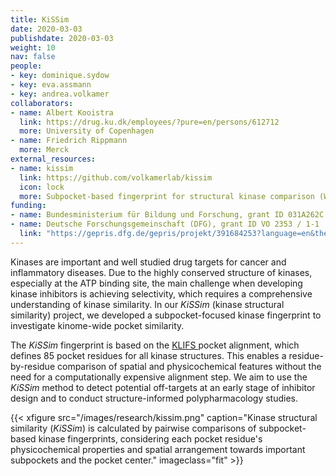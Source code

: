 ```yaml
---
title: KiSSim
date: 2020-03-03
publishdate: 2020-03-03
weight: 10
nav: false
people:
- key: dominique.sydow
- key: eva.assmann
- key: andrea.volkamer
collaborators:
- name: Albert Kooistra
  link: https://drug.ku.dk/employees/?pure=en/persons/612712
  more: University of Copenhagen
- name: Friedrich Rippmann
  more: Merck
external_resources:
- name: kissim
  link: https://github.com/volkamerlab/kissim
  icon: lock
  more: Subpocket-based fingerprint for structural kinase comparison (WIP)
funding:
- name: Bundesministerium für Bildung und Forschung, grant ID 031A262C
- name: Deutsche Forschungsgemeinschaft (DFG), grant ID VO 2353 / 1-1
  link: "https://gepris.dfg.de/gepris/projekt/391684253?language=en&the="
---
```


Kinases are important and well studied drug targets for cancer and inflammatory diseases.
Due to the highly conserved structure of kinases, especially at the ATP binding site,
the main challenge when developing kinase inhibitors is achieving selectivity,
which requires a comprehensive understanding of kinase similarity.
In our *KiSSim* (kinase structural similarity) project, we developed a subpocket-focused kinase fingerprint to investigate kinome-wide pocket similarity.

<!--more-->

The *KiSSim* fingerprint is based on the <a href="https://klifs.vu-compmedchem.nl/" target="_blank" class="external">KLIFS </a> pocket alignment, which defines 85 pocket residues for all kinase structures.
This enables a residue-by-residue comparison of spatial and physicochemical features
without the need for a computationally expensive alignment step.
We aim to use the *KiSSim* method to detect potential off-targets at an early stage of inhibitor design and to conduct structure-informed polypharmacology studies.

{{< xfigure src="/images/research/kissim.png" caption="Kinase structural similarity (*KiSSim*) is calculated by pairwise comparisons of subpocket-based kinase fingerprints, considering each pocket residue's physicochemical properties and spatial arrangement towards important subpockets and the pocket center." imageclass="fit" >}}

